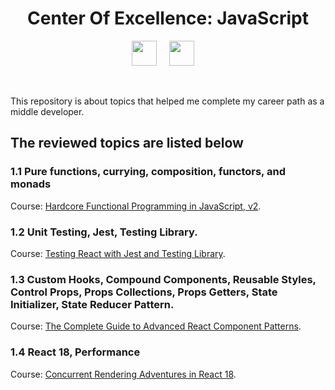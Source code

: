 <h1 align="center">Center Of Excellence: JavaScript</h1>
<p align="center">
  <img src="https://upload.wikimedia.org/wikipedia/commons/thumb/9/99/Unofficial_JavaScript_logo_2.svg/2048px-Unofficial_JavaScript_logo_2.svg.png" width="40" />
  &nbsp;&nbsp;&nbsp;
  <img src="https://upload.wikimedia.org/wikipedia/commons/thumb/4/47/React.svg/1200px-React.svg.png" width="40" />
  &nbsp;&nbsp;&nbsp;
</p>
<br/ >
<p>
 This repository is about topics that helped me complete my career path as a middle developer.
</p>

<h2>The reviewed topics are listed below</h2>

### 1.1 Pure functions, currying, composition, functors, and monads

Course: [Hardcore Functional Programming in JavaScript, v2](https://frontendmasters.com/courses/hardcore-js-v2/).


### 1.2 Unit Testing, Jest, Testing Library.

Course: [Testing React with Jest and Testing Library](https://www.udemy.com/course/react-testing-library/).


### 1.3 Custom Hooks, Compound Components, Reusable Styles, Control Props, Props Collections, Props Getters, State Initializer, State Reducer Pattern.

Course: [The Complete Guide to Advanced React Component Patterns](https://www.udemy.com/course/the-complete-guide-to-advanced-react-patterns/).


### 1.4 React 18, Performance

Course: [Concurrent Rendering Adventures in React 18](https://www.udemy.com/course/concurrent-rendering-adventures-in-react-18/).


